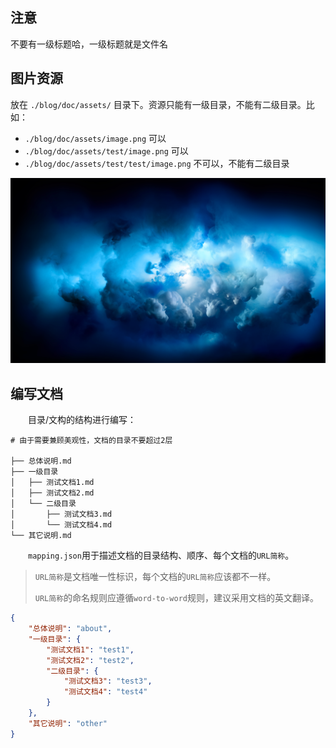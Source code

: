## 注意
不要有一级标题哈，一级标题就是文件名

## 图片资源
放在 `./blog/doc/assets/` 目录下。资源只能有一级目录，不能有二级目录。比如：

- `./blog/doc/assets/image.png` 可以
- `./blog/doc/assets/test/image.png` 可以
- `./blog/doc/assets/test/test/image.png` 不可以，不能有二级目录

![](/blog/doc/assets/image.png)

## 编写文档

　　目录/文构的结构进行编写：

```
# 由于需要兼顾美观性，文档的目录不要超过2层

├── 总体说明.md
├── 一级目录
│   ├── 测试文档1.md
│   ├── 测试文档2.md
│   └── 二级目录
│       ├── 测试文档3.md
│       └── 测试文档4.md
└── 其它说明.md
```

　　`mapping.json`用于描述文档的目录结构、顺序、每个文档的`URL简称`。

> `URL简称`是文档唯一性标识，每个文档的`URL简称`应该都不一样。
> 
> `URL简称`的命名规则应遵循`word-to-word`规则，建议采用文档的英文翻译。

```json
{
    "总体说明": "about",
    "一级目录": {
        "测试文档1": "test1",
        "测试文档2": "test2",
        "二级目录": {
            "测试文档3": "test3",
            "测试文档4": "test4"
        }
    },
    "其它说明": "other"
}
```